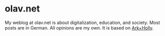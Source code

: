 # olav.net

My weblog at olav.net is about digitalization, education, and society. Most posts are in German. All opinions are my own. It is based on [Ark+Holly](https://www.dmulholl.com/dev/holly.html).

